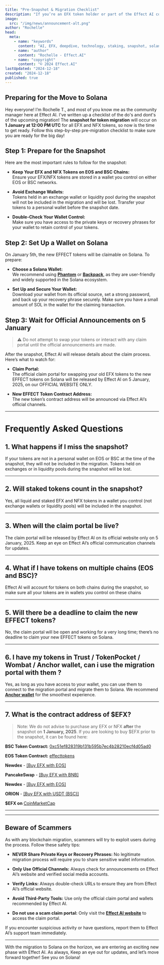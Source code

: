 ```yaml
---
title: "Pre-Snapshot & Migration Checklist"
description: "If you’re an EFX token holder or part of the Effect AI community, now is the time to get ready. Follow this step-by-step pre-migration checklist to ensure a smooth transition."
image:
  src: "/img/news/announcement-alt.png"
author: "Rochelle"
head:
  meta:
    - name: "keywords"
      content: "AI, EFX, deepdive, technology, staking, snapshot, solana, checklist, claiming"
    - name: "author"
      content: "Rochelle - Effect.AI"
    - name: "copyright"
      content: "© 2024 Effect.AI"
lastUpdated: "2024-12-18"
created: "2024-12-18"
published: true
---
```


## Preparing for the Move to Solana

Hey everyone! I’m Rochelle T., and most of you know me as the community manager here at Effect AI. I've written up a checklist of the do's and dont's of the upcoming migration! The **snapshot for token migration** will occur on **1 January at 12:00 PM UTC** for all EFX and NFX tokens, so now is the time to get ready. Follow this step-by-step pre-migration checklist to make sure you are ready for the big day!

## Step 1: Prepare for the Snapshot

Here are the most important rules to follow for the snapshot:

- **Keep Your EFX and NFX Tokens on EOS and BSC Chains:**  
Ensure your EFX/NFX tokens are stored in a wallet you control on either EOS or BSC networks.

- **Avoid Exchange Wallets:**  
Tokens held in an exchange wallet or liquidity pool during the snapshot will not be included in the migration and will be lost. Transfer your tokens to a personal wallet before the snapshot date.

- **Double-Check Your Wallet Control:**  
Make sure you have access to the private keys or recovery phrases for your wallet to retain control of your tokens.

## Step 2: Set Up a Wallet on Solana
  On January 5th, the new EFFECT tokens will be claimable on Solana. To prepare:

- **Choose a Solana Wallet:**  
We recommend using <a href="https://phantom.com/" target="_blank">**Phantom**</a> or <a href="https://backpack.app/" target="_blank">**Backpack**</a>, as they are user-friendly and widely supported in the Solana ecosystem.

- **Set Up and Secure Your Wallet:**  
Download your wallet from its official source, set a strong password, and back up your recovery phrase securely. Make sure you have a small amount of SOL in the wallet for the claiming transaction.

## Step 3: Wait for Official Announcements on 5 January

> ⚠️ Do not attempt to swap your tokens or interact with any claim portal until the official announcements are made.

After the snapshot, Effect AI will release details about the claim process. Here’s what to watch for:

- **Claim Portal:**  
The official claim portal for swapping your old EFX tokens to the new EFFECT tokens on Solana will be released by Effect AI on 5 January, 2025, on our OFFICIAL WEBSITE ONLY.

- **New EFFECT Token Contract Address:**  
The new token’s contract address will be announced via Effect AI’s official channels.



---

# Frequently Asked Questions

## 1. What happens if I miss the snapshot?

If your tokens are not in a personal wallet on EOS or BSC at the time of the snapshot, they will not be included in the migration. Tokens held on exchanges or in liquidity pools during the snapshot will be lost.

---

## 2. Will staked tokens count in the snapshot?

Yes, all liquid and staked EFX and NFX tokens in a wallet you control (not exchange wallets or liquidity pools) will be included in the snapshot.

---

## 3. When will the claim portal be live?

The claim portal will be released by Effect AI on its official website only on 5 January, 2025. Keep an eye on Effect AI’s official communication channels for updates.

---

## 4. What if I have tokens on multiple chains (EOS and BSC)?

Effect AI will account for tokens on both chains during the snapshot, so make sure all your tokens are in wallets you control on these chains

---

## 5. Will there be a deadline to claim the new EFFECT tokens?

No, the claim portal will be open and working for a very long time; there’s no deadline to claim your new EFFECT tokens on Solana.

---

## 6. I have my tokens in Trust / TokenPocket / Wombat / Anchor wallet, can i use the migration portal with them ?

Yes, as long as you have access to your wallet, you can use them to connect to the migration portal and migrate them to Solana. We recommend <a href="https://www.greymass.com/anchor" target="_blank">**Anchor wallet**</a> for the smoothest experience.

---

## 7. What is the contract address of $EFX?


> Note: We do not advise to purchase any EFX or NFX **after** the snapshot on **1 January, 2025**. If you are looking to buy $EFX prior to the snapshot, it can be found here: 

**BSC Token Contract:** [0xc51ef828319b131b595b7ec4b28210ecf4d05ad0](https://bscscan.com/token/0xC51Ef828319b131B595b7ec4B28210eCf4d05aD0)

**EOS Token Contract:** [effecttokens](https://www.bloks.io/account/effecttokens)

**Newdex** - <a href="https://newdex.io/trade/effecttokens-efx-eos" target="_blank">[Buy EFX with EOS]</a>

**PancakeSwap** - <a href="https://pancakeswap.finance/swap?outputCurrency=0xc51ef828319b131b595b7ec4b28210ecf4d05ad0" target="_blank">[Buy EFX with BNB]</a>

**Newdex** - <a href="https://newdex.io/trade/effecttokens-efx-eos" target="_blank">[Buy EFX with EOS]</a>

**ORION** - <a href="https://trade.orionprotocol.io/trade/EFX-USDT" target="_blank">[Buy EFX with USDT (BSC)]</a>

**$EFX on** <a href="https://coinmarketcap.com/currencies/effect-ai/" target="_blank">CoinMarketCap</a>

---
---

## Beware of Scammers

As with any blockchain migration, scammers will try to exploit users during the process. Follow these safety tips:

- **NEVER Share Private Keys or Recovery Phrases:** 
No legitimate migration process will require you to share sensitive wallet information.

- **Only Use Official Channels:** 
Always check for announcements on Effect AI’s website and verified social media accounts.

- **Verify Links:** 
Always double-check URLs to ensure they are from Effect AI’s official website.

- **Avoid Third-Party Tools:**
Use only the official claim portal and wallets recommended by Effect AI.

- **Do not use a scam claim portal:** 
Only visit the <a href="https://effect.ai" target="_blank">**Effect AI website**</a> to access the claim portal. 
 
If you encounter suspicious activity or have questions, report them to Effect AI’s support team immediately.

---

With the migration to Solana on the horizon, we are entering an exciting new phase with Effect AI. As always, Keep an eye out for updates, and let’s move forward together! See you on Solana!

